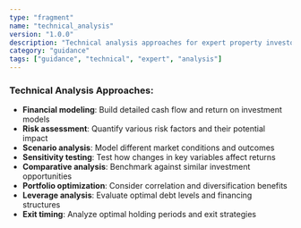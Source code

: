 ```yaml
---
type: "fragment"
name: "technical_analysis"
version: "1.0.0"
description: "Technical analysis approaches for expert property investors"
category: "guidance"
tags: ["guidance", "technical", "expert", "analysis"]
---
```


### Technical Analysis Approaches:
- **Financial modeling**: Build detailed cash flow and return on investment models
- **Risk assessment**: Quantify various risk factors and their potential impact
- **Scenario analysis**: Model different market conditions and outcomes
- **Sensitivity testing**: Test how changes in key variables affect returns
- **Comparative analysis**: Benchmark against similar investment opportunities
- **Portfolio optimization**: Consider correlation and diversification benefits
- **Leverage analysis**: Evaluate optimal debt levels and financing structures
- **Exit timing**: Analyze optimal holding periods and exit strategies
